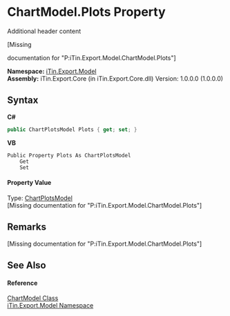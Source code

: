 # ChartModel.Plots Property 
Additional header content 

\[Missing <summary> documentation for "P:iTin.Export.Model.ChartModel.Plots"\]

**Namespace:**&nbsp;<a href="ef57ffcc-e95e-b212-5a46-9aa6f5a3511f">iTin.Export.Model</a><br />**Assembly:**&nbsp;iTin.Export.Core (in iTin.Export.Core.dll) Version: 1.0.0.0 (1.0.0.0)

## Syntax

**C#**<br />
``` C#
public ChartPlotsModel Plots { get; set; }
```

**VB**<br />
``` VB
Public Property Plots As ChartPlotsModel
	Get
	Set
```


#### Property Value
Type: <a href="d37af5f5-f73d-c555-8ff7-69ecdefa95dd">ChartPlotsModel</a><br />\[Missing <value> documentation for "P:iTin.Export.Model.ChartModel.Plots"\]

## Remarks
\[Missing <remarks> documentation for "P:iTin.Export.Model.ChartModel.Plots"\]

## See Also


#### Reference
<a href="a8ddbbae-39bf-79b5-58c6-02bf57059871">ChartModel Class</a><br /><a href="ef57ffcc-e95e-b212-5a46-9aa6f5a3511f">iTin.Export.Model Namespace</a><br />